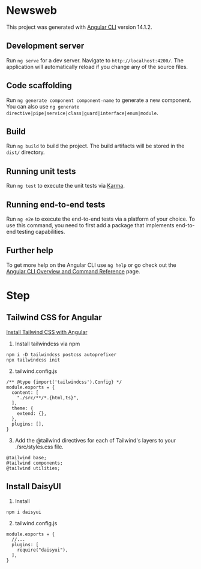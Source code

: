 # Newsweb

This project was generated with [Angular CLI](https://github.com/angular/angular-cli) version 14.1.2.

## Development server

Run `ng serve` for a dev server. Navigate to `http://localhost:4200/`. The application will automatically reload if you change any of the source files.

## Code scaffolding

Run `ng generate component component-name` to generate a new component. You can also use `ng generate directive|pipe|service|class|guard|interface|enum|module`.

## Build

Run `ng build` to build the project. The build artifacts will be stored in the `dist/` directory.

## Running unit tests

Run `ng test` to execute the unit tests via [Karma](https://karma-runner.github.io).

## Running end-to-end tests

Run `ng e2e` to execute the end-to-end tests via a platform of your choice. To use this command, you need to first add a package that implements end-to-end testing capabilities.

## Further help

To get more help on the Angular CLI use `ng help` or go check out the [Angular CLI Overview and Command Reference](https://angular.io/cli) page.


# Step

## Tailwind CSS for Angular

[Install Tailwind CSS with Angular](https://tailwindcss.com/docs/guides/angular)

1. Install tailwindcss via npm
```
npm i -D tailwindcss postcss autoprefixer
npx tailwindcss init
```

2. tailwind.config.js
```
/** @type {import('tailwindcss').Config} */
module.exports = {
  content: [
    "./src/**/*.{html,ts}",
  ],
  theme: {
    extend: {},
  },
  plugins: [],
}
```

3. Add the @tailwind directives for each of Tailwind's layers to your ./src/styles.css file.
```
@tailwind base;
@tailwind components;
@tailwind utilities;
```

## Install DaisyUI 

1. Install
```
npm i daisyui
```

2. tailwind.config.js
```
module.exports = {
  //...
  plugins: [
    require("daisyui"),
  ],
}
```
